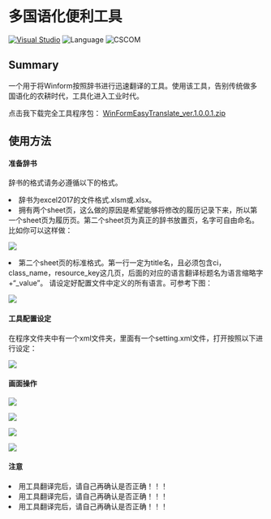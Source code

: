 # 多国语化便利工具
[![Visual Studio](https://img.shields.io/badge/Visual%20Studio-2015-red.svg)](https://www.visualstudio.com/zh-hans/) ![Language](https://img.shields.io/badge/Language-C%23%20-orange.svg) ![CSCOM](https://img.shields.io/badge/CSCOM(APS)-3.0.0.0-orange.svg)
## Summary
一个用于将Winform按照辞书进行迅速翻译的工具。使用该工具，告别传统做多国语化的农耕时代，工具化进入工业时代。

点击我下载完全工具程序包：
[WinFormEasyTranslate_ver.1.0.0.1.zip](https://github.com/wemanclh/WinFormEasyTranslate/raw/master/执行程序包/WinFormEasyTranslate_ver.1.0.0.1.zip)

## 使用方法
#### 准备辞书
辞书的格式请务必遵循以下的格式。
<li>辞书为excel2017的文件格式.xlsm或.xlsx。</li>
<li>拥有两个sheet页，这么做的原因是希望能够将修改的履历记录下来，所以第一个sheet页为履历页。第二个sheet页为真正的辞书放置页，名字可自由命名。比如你可以这样做：</li>

![](https://github.com/wemanclh/WinFormEasyTranslate/raw/master/img/sheet_format.png)
<li>第二个sheet页的标准格式。第一行一定为title名，且必须包含ci，class_name，resource_key这几页，后面的对应的语言翻译标题名为语言缩略字+“_value”。 请设定好配置文件中定义的所有语言。可参考下图：</li>

![](https://github.com/wemanclh/WinFormEasyTranslate/raw/master/img/dictionary_title_format.png)

#### 工具配置设定
在程序文件夹中有一个xml文件夹，里面有一个setting.xml文件，打开按照以下进行设定：

![](https://github.com/wemanclh/WinFormEasyTranslate/raw/master/img/setting_xml.png)

#### 画面操作

![](https://github.com/wemanclh/WinFormEasyTranslate/raw/master/img/step1.png)

![](https://github.com/wemanclh/WinFormEasyTranslate/raw/master/img/step2.png)

![](https://github.com/wemanclh/WinFormEasyTranslate/raw/master/img/step3.png)

![](https://github.com/wemanclh/WinFormEasyTranslate/raw/master/img/step4.png)

#### 注意
<li>用工具翻译完后，请自己再确认是否正确！！！</li>
<li>用工具翻译完后，请自己再确认是否正确！！！</li>
<li>用工具翻译完后，请自己再确认是否正确！！！</li>
